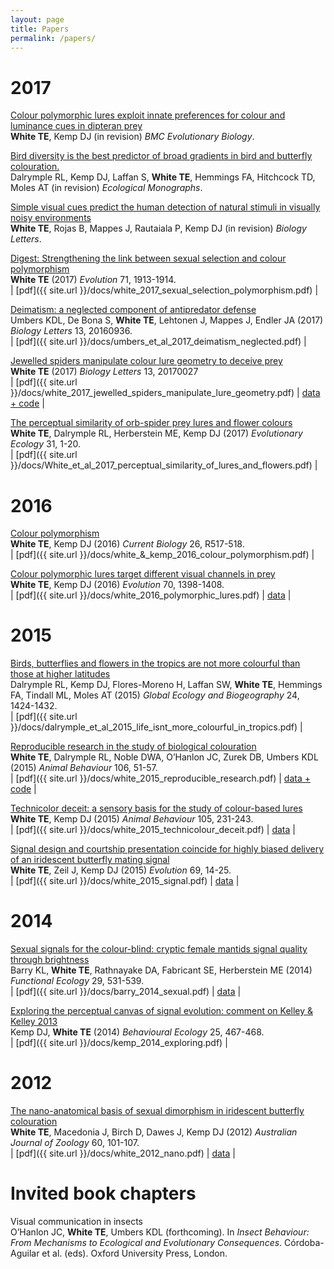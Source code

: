 ```yaml
---
layout: page
title: Papers
permalink: /papers/
---
```


# 2017

[Colour polymorphic lures exploit innate preferences for colour and luminance cues in dipteran prey]()  
**White TE**, Kemp DJ (in revision) _BMC Evolutionary Biology_.

[Bird diversity is the best predictor of broad gradients in bird and butterfly colouration.]()  
Dalrymple RL, Kemp DJ, Laffan S, **White TE**, Hemmings FA, Hitchcock TD, Moles AT (in revision) _Ecological Monographs_.  

[Simple visual cues predict the human detection of natural stimuli in visually noisy environments]()  
**White TE**, Rojas B, Mappes J, Rautaiala P, Kemp DJ (in revision) _Biology Letters_.

[Digest: Strengthening the link between sexual selection and colour polymorphism](http://dx.doi.org/10.1111/evo.13272)  
**White TE** (2017) _Evolution_ 71, 1913-1914.  
| [pdf]({{ site.url }}/docs/white_2017_sexual_selection_polymorphism.pdf) | 

[Deimatism: a neglected component of antipredator defense](http://dx.doi.org/10.1098/rsbl.2016.0936)  
Umbers KDL, De Bona S, **White TE**, Lehtonen J, Mappes J, Endler JA (2017) _Biology Letters_ 13, 20160936.  
| [pdf]({{ site.url }}/docs/umbers_et_al_2017_deimatism_neglected.pdf) |

[Jewelled spiders manipulate colour lure geometry to deceive prey](http://dx.doi.org/10.1098/rsbl.2017.0027)  
**White TE** (2017) _Biology Letters_ 13, 20170027  
| [pdf]({{ site.url }}/docs/white_2017_jewelled_spiders_manipulate_lure_geometry.pdf) | [data + code](https://github.com/thomased/ms_spiderpattern) |

[The perceptual similarity of orb-spider prey lures and flower colours](http://dx.doi.org/10.1007%2Fs10682-016-9876-x)  
**White TE**, Dalrymple RL, Herberstein ME, Kemp DJ (2017) _Evolutionary Ecology_ 31, 1-20.  
| [pdf]({{ site.url }}/docs/White_et_al_2017_perceptual_similarity_of_lures_and_flowers.pdf) |

# 2016

[Colour polymorphism](http://dx.doi.org/10.1016/j.cub.2016.03.017)  
**White TE**, Kemp DJ (2016) _Current Biology_ 26, R517-518.  
| [pdf]({{ site.url }}/docs/white_&_kemp_2016_colour_polymorphism.pdf) |

[Colour polymorphic lures target different visual channels in prey](http://dx.doi.org/10.1111/evo.12948)  
**White TE**, Kemp DJ (2016) _Evolution_ 70, 1398-1408.  
| [pdf]({{ site.url }}/docs/white_2016_polymorphic_lures.pdf) |  [data](https://dx.doi.org/10.6084/m9.figshare.1517656.v1) |  

# 2015

[Birds, butterflies and flowers in the tropics are not more colourful than those at higher latitudes](http://dx.doi.org/10.1111/geb.12368)  
Dalrymple RL, Kemp DJ, Flores-Moreno H, Laffan SW, **White TE**, Hemmings FA, Tindall ML, Moles AT (2015) _Global Ecology and Biogeography_ 24, 1424-1432.  
| [pdf]({{ site.url }}/docs/dalrymple_et_al_2015_life_isnt_more_colourful_in_tropics.pdf) |

[Reproducible research in the study of biological colouration](http://dx.doi.org/10.1016/j.anbehav.2015.05.007)  
**White TE**, Dalrymple RL, Noble DWA, O’Hanlon JC, Zurek DB, Umbers KDL (2015) _Animal Behaviour_ 106, 51-57.  
| [pdf]({{ site.url }}/docs/white_2015_reproducible_research.pdf) | [data + code](https://github.com/daniel1noble/colsci_rep) |  

[Technicolor deceit: a sensory basis for the study of colour-based lures](http://dx.doi.org/10.1016/j.anbehav.2015.04.025)  
**White TE**, Kemp DJ (2015) _Animal Behaviour_ 105, 231-243.  
| [pdf]({{ site.url }}/docs/white_2015_technicolour_deceit.pdf) | [data](http://dx.doi.org/10.6084/m9.figshare.1371150) |  

[Signal design and courtship presentation coincide for highly biased delivery of an iridescent butterfly mating signal](http://dx.doi.org/10.1111/evo.12551)  
**White TE**, Zeil J, Kemp DJ (2015) _Evolution_ 69, 14-25.  
| [pdf]({{ site.url }}/docs/white_2015_signal.pdf) | [data](http://dx.doi.org/10.5061/dryad.3hk2v) |

# 2014

[Sexual signals for the colour-blind: cryptic female mantids signal quality through brightness](http://dx.doi.org/10.1111/1365-2435.12363)  
Barry KL, **White TE**, Rathnayake DA, Fabricant SE, Herberstein ME (2014) _Functional Ecology_ 29, 531-539.  
| [pdf]({{ site.url }}/docs/barry_2014_sexual.pdf) | [data](http://dx.doi.org/10.5061/dryad.3hk2v) | 

[Exploring the perceptual canvas of signal evolution: comment on Kelley & Kelley 2013](http://dx.doi.org/10.1093/beheco/aru012)  
Kemp DJ, **White TE** (2014) _Behavioural Ecology_ 25, 467-468.  
| [pdf]({{ site.url }}/docs/kemp_2014_exploring.pdf) |

# 2012

[The nano-anatomical basis of sexual dimorphism in iridescent butterfly colouration](http://dx.doi.org/10.1071/ZO12045)  
**White TE**,  Macedonia J, Birch D, Dawes J, Kemp DJ (2012) _Australian Journal of Zoology_ 60, 101-107.  
| [pdf]({{ site.url }}/docs/white_2012_nano.pdf) | [data](http://figshare.com/articles/Data_from_White_et_al_2012_The_nano_anatomical_basis_of_sexual_dimorphism_in_iridescent_butterfly_colouration_/897985) |

# Invited book chapters

Visual communication in insects  
O’Hanlon JC, **White TE**, Umbers KDL (forthcoming). In _Insect Behaviour: From Mechanisms to Ecological and Evolutionary Consequences_. Córdoba-Aguilar et al. (eds). Oxford University Press, London.
